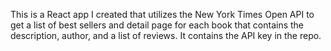 This is a React app I created that utilizes the New York Times Open API to get a list of best sellers and detail page for each book that contains the description, author, and a list of reviews. It contains the API key in the repo.
